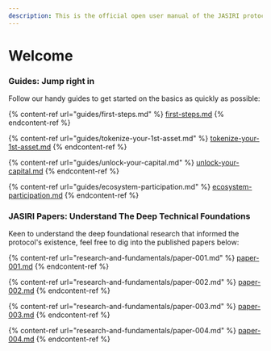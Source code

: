 ```yaml
---
description: This is the official open user manual of the JASIRI protocol.
---
```


# Welcome



### Guides: Jump right in

Follow our handy guides to get started on the basics as quickly as possible:

{% content-ref url="guides/first-steps.md" %}
[first-steps.md](guides/first-steps.md)
{% endcontent-ref %}

{% content-ref url="guides/tokenize-your-1st-asset.md" %}
[tokenize-your-1st-asset.md](guides/tokenize-your-1st-asset.md)
{% endcontent-ref %}

{% content-ref url="guides/unlock-your-capital.md" %}
[unlock-your-capital.md](guides/unlock-your-capital.md)
{% endcontent-ref %}

{% content-ref url="guides/ecosystem-participation.md" %}
[ecosystem-participation.md](guides/ecosystem-participation.md)
{% endcontent-ref %}

### JASIRI Papers: Understand The Deep Technical Foundations

Keen to understand the deep foundational research that informed the protocol's existence, feel free to dig into the published papers below:

{% content-ref url="research-and-fundamentals/paper-001.md" %}
[paper-001.md](research-and-fundamentals/paper-001.md)
{% endcontent-ref %}

{% content-ref url="research-and-fundamentals/paper-002.md" %}
[paper-002.md](research-and-fundamentals/paper-002.md)
{% endcontent-ref %}

{% content-ref url="research-and-fundamentals/paper-003.md" %}
[paper-003.md](research-and-fundamentals/paper-003.md)
{% endcontent-ref %}

{% content-ref url="research-and-fundamentals/paper-004.md" %}
[paper-004.md](research-and-fundamentals/paper-004.md)
{% endcontent-ref %}
